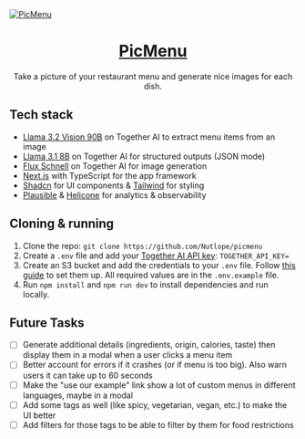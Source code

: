 <a href="https://www.picmenu.co">
  <img alt="PicMenu" src="./public/og-image.png">
  <h1 align="center">PicMenu</h1>
</a>

<p align="center">
  Take a picture of your restaurant menu and generate nice images for each dish.
</p>

## Tech stack

- [Llama 3.2 Vision 90B](https://dub.sh/together-ai) on Together AI to extract menu items from an image
- [Llama 3.1 8B](https://dub.sh/together-ai) on Together AI for structured outputs (JSON mode)
- [Flux Schnell](https://dub.sh/together-ai) on Together AI for image generation
- [Next.js](https://nextjs.org/) with TypeScript for the app framework
- [Shadcn](https://ui.shadcn.com/) for UI components & [Tailwind](https://tailwindcss.com/) for styling
- [Plausible](https://plausible.io/) & [Helicone](https://helicone.ai/) for analytics & observability

## Cloning & running

1. Clone the repo: `git clone https://github.com/Nutlope/picmenu`
2. Create a `.env` file and add your [Together AI API key](https://api.together.xyz/settings/api-keys): `TOGETHER_API_KEY=`
3. Create an S3 bucket and add the credentials to your `.env` file. Follow [this guide](https://next-s3-upload.codingvalue.com/setup) to set them up. All required values are in the `.env.example` file.
4. Run `npm install` and `npm run dev` to install dependencies and run locally.

## Future Tasks

- [ ] Generate additional details (ingredients, origin, calories, taste) then display them in a modal when a user clicks a menu item
- [ ] Better account for errors if it crashes (or if menu is too big). Also warn users it can take up to 60 seconds
- [ ] Make the "use our example" link show a lot of custom menus in different languages, maybe in a modal
- [ ] Add some tags as well (like spicy, vegetarian, vegan, etc.) to make the UI better
- [ ] Add filters for those tags to be able to filter by them for food restrictions
